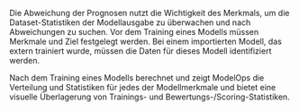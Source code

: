 Die Abweichung der Prognosen nutzt die Wichtigkeit des Merkmals, um die Dataset-Statistiken der Modellausgabe zu überwachen und nach Abweichungen zu suchen. Vor dem Training eines Modells müssen Merkmale und Ziel festgelegt werden. Bei einem importierten Modell, das extern trainiert wurde, müssen die Daten für dieses Modell identifiziert werden.

Nach dem Training eines Modells berechnet und zeigt ModelOps die Verteilung und Statistiken für jedes der Modellmerkmale und bietet eine visuelle Überlagerung von Trainings- und Bewertungs-/Scoring-Statistiken.
